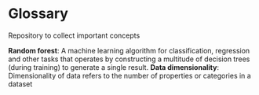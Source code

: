 # Glossary
Repository to collect important concepts

**Random forest**: A machine learning algorithm for classification, regression and other tasks that operates by constructing a multitude of decision trees (during training) to generate a single result.
**Data dimensionality**: Dimensionality of data refers to the number of properties or categories in a dataset

